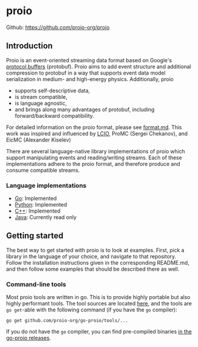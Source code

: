 # proio
Github: https://github.com/proio-org/proio

## Introduction
Proio is an event-oriented streaming data format based on Google's [protocol
buffers](https://developers.google.com/protocol-buffers/) (protobuf).  Proio
aims to add event structure and additional compression to protobuf in a way
that supports event data model serialization in medium- and high-energy
physics.  Additionally, proio
* supports self-descriptive data,
* is stream compatible,
* is language agnostic,
* and brings along many advantages of protobuf, including forward/backward
  compatibility.

For detailed information on the proio format, please see
[format.md](format.md).  This work was inspired and influenced by
[LCIO](https://github.com/iLCSoft/LCIO), ProMC (Sergei Chekanov), and EicMC
(Alexander Kiselev)

There are several language-native library implementations of proio which
support manipulating events and reading/writing streams.  Each of these
implementations adhere to the proio format, and therefore produce and consume
compatible streams.

### Language implementations
* [Go](https://github.com/proio-org/go-proio): Implemented
* [Python](https://github.com/proio-org/py-proio): Implemented
* [C++](https://github.com/proio-org/cpp-proio): Implemented
* [Java](https://github.com/proio-org/java-proio): Currently read only
  
## Getting started
The best way to get started with proio is to look at examples.  First, pick a
library in the language of your choice, and navigate to that repository.
Follow the installation instructions given in the corresponding README.md, and
then follow some examples that should be described there as well.

### Command-line tools
Most proio tools are written in go.  This is to provide highly portable but
also highly performant tools.  The tool sources are located
[here](https://github.com/proio-org/go-proio/tree/master/tools), and the tools
are `go get`-able with the following command (if you have the `go` compiler):
```shell
go get github.com/proio-org/go-proio/tools/...
```

If you do not have the `go` compiler, you can find pre-compiled binaries [in
the go-proio releases](https://github.com/proio-org/go-proio/releases).
